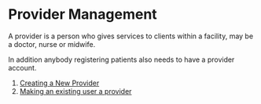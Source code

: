 # Provider Management

A provider is a person who gives services to clients within a facility, may be a doctor, nurse or midwife.

In addition anybody registering patients also needs to have a provider account.

1. [Creating a New Provider](creating_a_new_provider.md)
2. [Making an existing user a provider](making_an_existing_user_a_provider.md)

